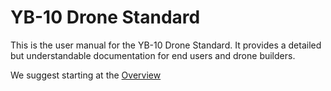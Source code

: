 # YB-10 Drone Standard
This is the user manual for the YB-10 Drone Standard.
It provides a detailed but understandable documentation for end users and drone builders.

We suggest starting at the [Overview](./Overview.md)
